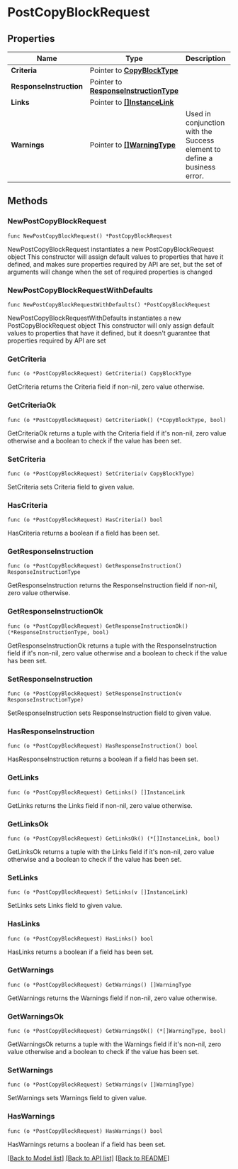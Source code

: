 # PostCopyBlockRequest

## Properties

Name | Type | Description | Notes
------------ | ------------- | ------------- | -------------
**Criteria** | Pointer to [**CopyBlockType**](CopyBlockType.md) |  | [optional] 
**ResponseInstruction** | Pointer to [**ResponseInstructionType**](ResponseInstructionType.md) |  | [optional] 
**Links** | Pointer to [**[]InstanceLink**](InstanceLink.md) |  | [optional] 
**Warnings** | Pointer to [**[]WarningType**](WarningType.md) | Used in conjunction with the Success element to define a business error. | [optional] 

## Methods

### NewPostCopyBlockRequest

`func NewPostCopyBlockRequest() *PostCopyBlockRequest`

NewPostCopyBlockRequest instantiates a new PostCopyBlockRequest object
This constructor will assign default values to properties that have it defined,
and makes sure properties required by API are set, but the set of arguments
will change when the set of required properties is changed

### NewPostCopyBlockRequestWithDefaults

`func NewPostCopyBlockRequestWithDefaults() *PostCopyBlockRequest`

NewPostCopyBlockRequestWithDefaults instantiates a new PostCopyBlockRequest object
This constructor will only assign default values to properties that have it defined,
but it doesn't guarantee that properties required by API are set

### GetCriteria

`func (o *PostCopyBlockRequest) GetCriteria() CopyBlockType`

GetCriteria returns the Criteria field if non-nil, zero value otherwise.

### GetCriteriaOk

`func (o *PostCopyBlockRequest) GetCriteriaOk() (*CopyBlockType, bool)`

GetCriteriaOk returns a tuple with the Criteria field if it's non-nil, zero value otherwise
and a boolean to check if the value has been set.

### SetCriteria

`func (o *PostCopyBlockRequest) SetCriteria(v CopyBlockType)`

SetCriteria sets Criteria field to given value.

### HasCriteria

`func (o *PostCopyBlockRequest) HasCriteria() bool`

HasCriteria returns a boolean if a field has been set.

### GetResponseInstruction

`func (o *PostCopyBlockRequest) GetResponseInstruction() ResponseInstructionType`

GetResponseInstruction returns the ResponseInstruction field if non-nil, zero value otherwise.

### GetResponseInstructionOk

`func (o *PostCopyBlockRequest) GetResponseInstructionOk() (*ResponseInstructionType, bool)`

GetResponseInstructionOk returns a tuple with the ResponseInstruction field if it's non-nil, zero value otherwise
and a boolean to check if the value has been set.

### SetResponseInstruction

`func (o *PostCopyBlockRequest) SetResponseInstruction(v ResponseInstructionType)`

SetResponseInstruction sets ResponseInstruction field to given value.

### HasResponseInstruction

`func (o *PostCopyBlockRequest) HasResponseInstruction() bool`

HasResponseInstruction returns a boolean if a field has been set.

### GetLinks

`func (o *PostCopyBlockRequest) GetLinks() []InstanceLink`

GetLinks returns the Links field if non-nil, zero value otherwise.

### GetLinksOk

`func (o *PostCopyBlockRequest) GetLinksOk() (*[]InstanceLink, bool)`

GetLinksOk returns a tuple with the Links field if it's non-nil, zero value otherwise
and a boolean to check if the value has been set.

### SetLinks

`func (o *PostCopyBlockRequest) SetLinks(v []InstanceLink)`

SetLinks sets Links field to given value.

### HasLinks

`func (o *PostCopyBlockRequest) HasLinks() bool`

HasLinks returns a boolean if a field has been set.

### GetWarnings

`func (o *PostCopyBlockRequest) GetWarnings() []WarningType`

GetWarnings returns the Warnings field if non-nil, zero value otherwise.

### GetWarningsOk

`func (o *PostCopyBlockRequest) GetWarningsOk() (*[]WarningType, bool)`

GetWarningsOk returns a tuple with the Warnings field if it's non-nil, zero value otherwise
and a boolean to check if the value has been set.

### SetWarnings

`func (o *PostCopyBlockRequest) SetWarnings(v []WarningType)`

SetWarnings sets Warnings field to given value.

### HasWarnings

`func (o *PostCopyBlockRequest) HasWarnings() bool`

HasWarnings returns a boolean if a field has been set.


[[Back to Model list]](../README.md#documentation-for-models) [[Back to API list]](../README.md#documentation-for-api-endpoints) [[Back to README]](../README.md)


